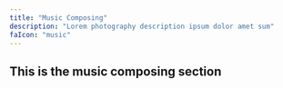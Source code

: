 ```yaml
---
title: "Music Composing"
description: "Lorem photography description ipsum dolor amet sum"
faIcon: "music"
---
```


## This is the music composing section
